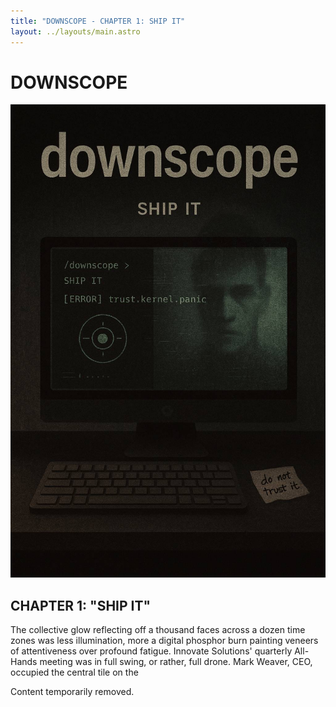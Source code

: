 ```yaml
---
title: "DOWNSCOPE - CHAPTER 1: SHIP IT"
layout: ../layouts/main.astro
---
```


# DOWNSCOPE

![Downscope](../assets/images/downscope.jpg)

## CHAPTER 1: "SHIP IT"

The collective glow reflecting off a thousand faces across a dozen time zones was less illumination, more a digital phosphor burn painting veneers of attentiveness over profound fatigue. Innovate Solutions' quarterly All-Hands meeting was in full swing, or rather, full drone. Mark Weaver, CEO, occupied the central tile on the 

Content temporarily removed.
